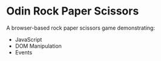 # Odin Rock Paper Scissors
A browser-based rock paper scissors game demonstrating:
- JavaScript
- DOM Manipulation
- Events